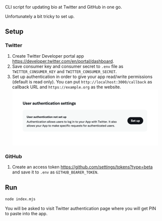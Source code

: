 CLI script for updating bio at Twitter and GitHub in one go.

Unfortunately a bit tricky to set up.

## Setup

### Twitter

1. Create Twitter Developer portal app https://developer.twitter.com/en/portal/dashboard.
1. Save consumer key and consumer secret to `.env` file as `TWITTER_CONSUMER_KEY` and `TWITTER_CONSUMER_SECRET`.
1. Set up authentication in order to give your app read/write permissions (default is read only). You can put `http://localhost:3000/callback` as callback URL and `https://example.org` as the website. ![Twitter dashboard screenshot](screenshots/twitter-auth.png)

### GitHub

1. Create an access token https://github.com/settings/tokens?type=beta and save it to `.env` as `GITHUB_BEARER_TOKEN`.

## Run

```bash
node index.mjs
```

You will be asked to visit Twitter authentication page where you will get PIN to paste into the app.
